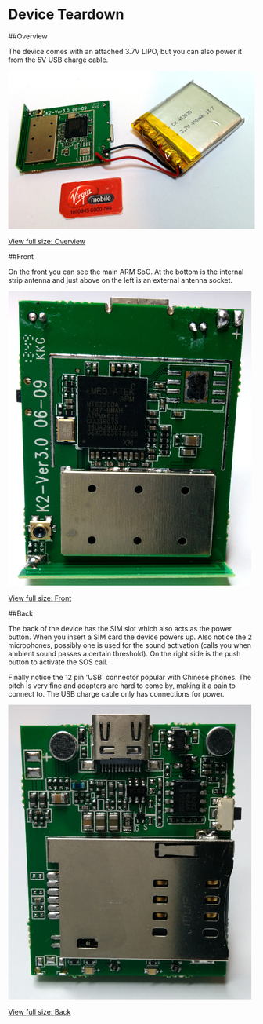 Device Teardown
==========================

##Overview

The device comes with an attached 3.7V LIPO, but you can also power it from the 5V USB charge cable.

![Overview](images/device01-small.jpg)

[View full size: Overview](images/device01.jpg?raw=true)

##Front

On the front you can see the main ARM SoC. At the bottom is the internal strip antenna and just above on the left is an external antenna socket.

![Front](images/device03-small.jpg)

[View full size: Front](images/device03.jpg?raw=true)

##Back

The back of the device has the SIM slot which also acts as the power button. When you insert a SIM card the device powers up. Also notice the 2 microphones, possibly one is used for the sound activation (calls you when ambient sound passes a certain threshold). On the right side is the push button to activate the SOS call.

Finally notice the 12 pin 'USB' connector popular with Chinese phones. The pitch is very fine and adapters are hard to come by, making it a pain to connect to. The USB charge cable only has connections for power.

![Back](images/device02-small.jpg)

[View full size: Back](images/device02.jpg?raw=true)

